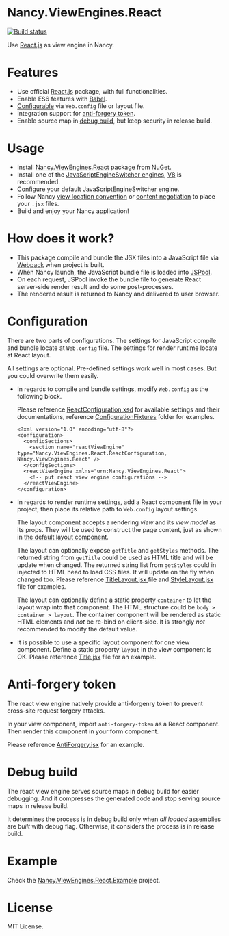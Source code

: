 # Nancy.ViewEngines.React

[![Build status](https://ci.appveyor.com/api/projects/status/ble4r54t6owl1mx2/branch/master?svg=true)](https://ci.appveyor.com/project/lijunle/nancy-viewengines-react/branch/master)

Use [React.js](https://facebook.github.io/react/) as view engine in Nancy.

# Features

- Use official [React.js](http://facebook.github.io/react/) package, with full functionalities.
- Enable ES6 features with [Babel](https://babeljs.io/).
- [Configurable](#configuration) via `Web.config` file or layout file.
- Integration support for [anti-forgery token](#anti-forgery-token).
- Enable source map in [debug build](#debug-build), but keep security in release build.

# Usage

- Install [Nancy.ViewEngines.React](https://www.nuget.org/packages/Nancy.ViewEngines.React) package from NuGet.
- Install one of the [JavaScriptEngineSwitcher engines](https://www.nuget.org/packages?q=JavaScriptEngineSwitcher), [V8](https://www.nuget.org/packages/JavaScriptEngineSwitcher.V8) is recommended.
-  [Configure](https://github.com/lijunle/Nancy.ViewEngines.React/blob/master/Nancy.ViewEngines.React.Example/Web.config#L44) your default JavaScriptEngineSwitcher engine.
- Follow Nancy [view location convention](https://github.com/NancyFx/Nancy/wiki/View-location-conventions) or [content negotiation](https://github.com/NancyFx/Nancy/wiki/Content-Negotiation) to place your `.jsx` files.
- Build and enjoy your Nancy application!

# How does it work?

- This package compile and bundle the JSX files into a JavaScript file via [Webpack](http://webpack.github.io/) when project is built.
- When Nancy launch, the JavaScript bundle file is loaded into [JSPool](http://dan.cx/projects/jspool).
- On each request, JSPool invoke the bundle file to generate React server-side render result and do some post-processes.
- The rendered result is returned to Nancy and delivered to user browser.

# Configuration

There are two parts of configurations. The settings for JavaScript compile and bundle locate at `Web.config` file. The settings for render runtime locate at React layout.

All settings are optional. Pre-defined settings work well in most cases. But you could overwrite them easily.

- In regards to compile and bundle settings, modify `Web.config` as the following block.

  Please reference [ReactConfiguration.xsd](https://github.com/lijunle/Nancy.ViewEngines.React/blob/master/Nancy.ViewEngines.React/ReactConfiguration.xsd) for available settings and their documentations, reference [ConfigurationFixtures](https://github.com/lijunle/Nancy.ViewEngines.React/tree/master/Nancy.ViewEngines.React.UnitTests/ConfigurationFixtures) folder for examples.

  ```
  <?xml version="1.0" encoding="utf-8"?>
  <configuration>
    <configSections>
      <section name="reactViewEngine" type="Nancy.ViewEngines.React.ReactConfiguration, Nancy.ViewEngines.React" />
    </configSections>
    <reactViewEngine xmlns="urn:Nancy.ViewEngines.React">
      <!-- put react view engine configurations -->
    </reactViewEngine>
  </configuration>
  ```

- In regards to render runtime settings, add a React component file in your project, then place its relative path to `Web.config` layout settings.

  The layout component accepts a rendering *view* and its *view model* as its props. They will be used to construct the page content, just as shown in [the default layout component](https://github.com/lijunle/Nancy.ViewEngines.React/blob/master/Nancy.ViewEngines.React/tools/client/layout.jsx).

  The layout can optionally expose `getTitle` and `getStyles` methods. The returned string from `getTitle` could be used as HTML title and will be update when changed. The returned string list from `getStyles` could in injected to HTML head to load CSS files. It will update on the fly when changed too. Please reference [TitleLayout.jsx ](https://github.com/lijunle/Nancy.ViewEngines.React/blob/master/Nancy.ViewEngines.React.Example/Views/TitleLayout.jsx) file and [StyleLayout.jsx](https://github.com/lijunle/Nancy.ViewEngines.React/blob/master/Nancy.ViewEngines.React.Example/Views/StyleLayout.jsx) file for examples.

  The layout can optionally define a static property `container` to let the layout wrap into that component. The HTML structure could be `body > container > layout`. The container component will be rendered as static HTML elements and *not* be re-bind on client-side. It is strongly *not* recommended to modify the default value.

- It is possible to use a specific layout component for one view component. Define a static property `layout` in the view component is OK. Please reference [Title.jsx](https://github.com/lijunle/Nancy.ViewEngines.React/blob/master/Nancy.ViewEngines.React.Example/Views/Title.jsx#L11) file for an example.

# Anti-forgery token

The react view engine natively provide anti-forgenry token to prevent cross-site request forgery attacks.

In your view component, import `anti-forgery-token` as a React component. Then render this component in your form component.

Please reference [AntiForgery.jsx](https://github.com/lijunle/Nancy.ViewEngines.React/blob/master/Nancy.ViewEngines.React.Example/Views/AntiFogery.jsx) for an example.

# Debug build

The react view engine serves source maps in debug build for easier debugging. And it compresses the generated code and stop serving source maps in release build.

It determines the process is in debug build only when *all loaded* assemblies are *built* with debug flag. Otherwise, it considers the process is in release build.

# Example

Check the [Nancy.ViewEngines.React.Example](https://github.com/lijunle/Nancy.ViewEngines.React/tree/master/Nancy.ViewEngines.React.Example) project.

# License
MIT License.
